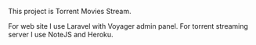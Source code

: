 This project is Torrent Movies Stream. 

For web site I use Laravel with Voyager admin panel. 
For torrent streaming server I use NoteJS and Heroku. 

